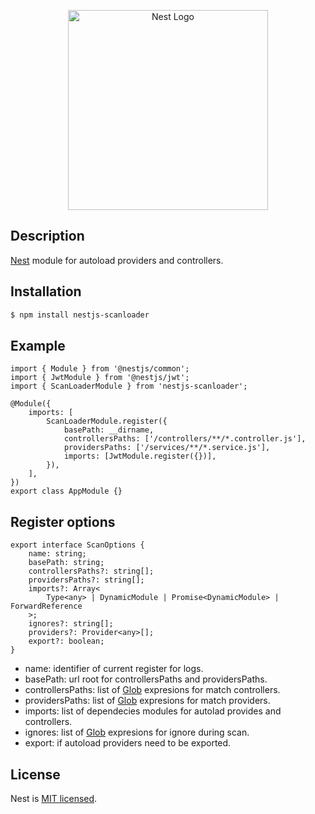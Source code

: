 <p align="center">
  <a href="http://nestjs.com/" target="blank"><img src="https://nestjs.com/img/logo_text.svg" width="320" alt="Nest Logo" /></a>
</p>

## Description

[Nest](https://github.com/nestjs/nest) module for autoload providers and controllers.

## Installation

```bash
$ npm install nestjs-scanloader
```

## Example

```TS
import { Module } from '@nestjs/common';
import { JwtModule } from '@nestjs/jwt';
import { ScanLoaderModule } from 'nestjs-scanloader';

@Module({
    imports: [
        ScanLoaderModule.register({
            basePath: __dirname,
            controllersPaths: ['/controllers/**/*.controller.js'],
            providersPaths: ['/services/**/*.service.js'],
            imports: [JwtModule.register({})],
        }),
    ],
})
export class AppModule {}
```

## Register options

```TS
export interface ScanOptions {
    name: string;
    basePath: string;
    controllersPaths?: string[];
    providersPaths?: string[];
    imports?: Array<
        Type<any> | DynamicModule | Promise<DynamicModule> | ForwardReference
    >;
    ignores?: string[];
    providers?: Provider<any>[];
    export?: boolean;
}
```

-   name: identifier of current register for logs.
-   basePath: url root for controllersPaths and providersPaths.
-   controllersPaths: list of [Glob](https://www.npmjs.com/package/glob) expresions for match controllers.
-   providersPaths: list of [Glob](https://www.npmjs.com/package/glob) expresions for match providers.
-   imports: list of dependecies modules for autolad provides and controllers.
-   ignores: list of [Glob](https://www.npmjs.com/package/glob) expresions for ignore during scan.
-   export: if autoload providers need to be exported.

## License

Nest is [MIT licensed](LICENSE).
